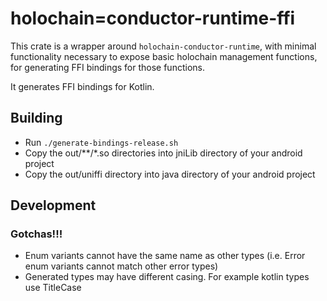 # holochain=conductor-runtime-ffi

This crate is a wrapper around `holochain-conductor-runtime`, with minimal functionality necessary to expose basic holochain management functions, for generating FFI bindings for those functions.

It generates FFI bindings for Kotlin.

## Building

- Run `./generate-bindings-release.sh`
- Copy the out/**/*.so directories into jniLib directory of your android project
- Copy the out/uniffi directory into java directory of your android project

## Development

### Gotchas!!!
- Enum variants cannot have the same name as other types (i.e. Error enum variants cannot match other error types)
- Generated types may have different casing. For example kotlin types use TitleCase